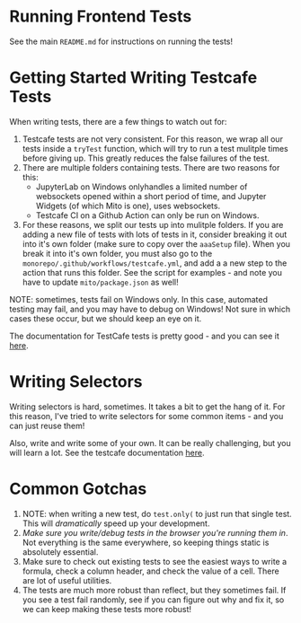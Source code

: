 # Running Frontend Tests

See the main `README.md` for instructions on running the tests!

# Getting Started Writing Testcafe Tests

When writing tests, there are a few things to watch out for:
1. Testcafe tests are not very consistent. For this reason, we wrap all our tests inside a `tryTest` function, which will try to run a test mulitple times before giving up. This greatly reduces the false failures of the test.
2. There are multiple folders containing tests. There are two reasons for this:
    - JupyterLab on Windows onlyhandles a limited number of websockets opened within a short period of time, and Jupyter Widgets (of which Mito is one), uses websockets.
    - Testcafe CI on a Github Action can only be run on Windows.
3. For these reasons, we split our tests up into mulitple folders. If you are adding a new file of tests with lots of tests in it, consider breaking it out into it's own folder (make sure to copy over the `aaaSetup` file). When you break it into it's own folder, you must also go to the `monorepo/.github/workflows/testcafe.yml`, and add a a new step to the action that runs this folder. See the script for examples - and note you have to update `mito/package.json` as well!

NOTE: sometimes, tests fail on Windows only. In this case, automated testing may fail, and you may have to debug on Windows! Not sure in which cases these occur, but we should keep an eye on it.

The documentation for TestCafe tests is pretty good - and you can see it [here](https://devexpress.github.io/testcafe/documentation/guides/).

# Writing Selectors

Writing selectors is hard, sometimes. It takes a bit to get the hang of it. For this reason, I've tried to write selectors for some common items - and you can just reuse them!

Also, write and write some of your own. It can be really challenging, but you will learn a lot. See the testcafe documentation [here](https://devexpress.github.io/testcafe/documentation/guides/basic-guides/select-page-elements.html).

# Common Gotchas

1. NOTE: when writing a new test, do `test.only(` to just run that single test. This will _dramatically_ speed up your development. 
2. _Make sure you write/debug tests in the browser you're running them in_. Not everything is the same everywhere, so keeping things static is absolutely essential.
3. Make sure to check out existing tests to see the easiest ways to write a formula, check a column header, and check the value of a cell. There are lot of useful utilities.
4. The tests are much more robust than reflect, but they sometimes fail. If you see a test fail randomly, see if you can figure out why and fix it, so we can keep making these tests more robust!
